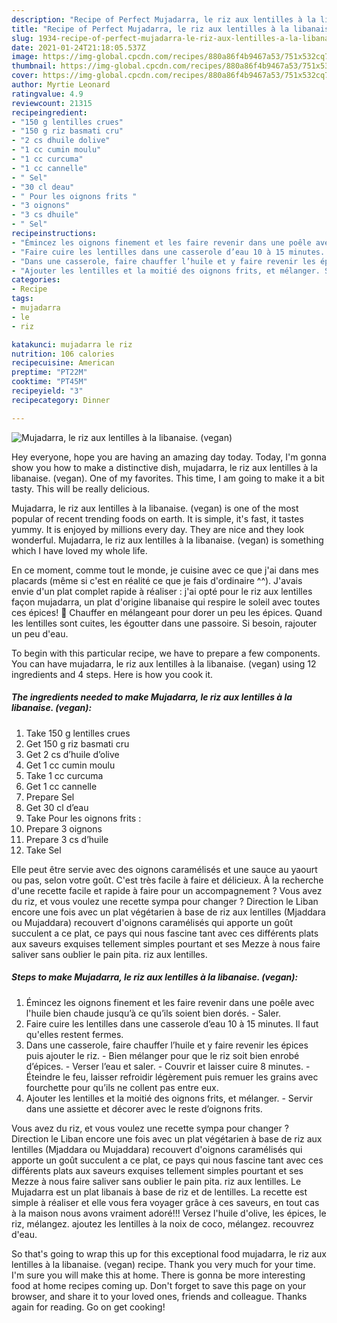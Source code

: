 ```yaml
---
description: "Recipe of Perfect Mujadarra, le riz aux lentilles à la libanaise. (vegan)"
title: "Recipe of Perfect Mujadarra, le riz aux lentilles à la libanaise. (vegan)"
slug: 1934-recipe-of-perfect-mujadarra-le-riz-aux-lentilles-a-la-libanaise-vegan
date: 2021-01-24T21:18:05.537Z
image: https://img-global.cpcdn.com/recipes/880a86f4b9467a53/751x532cq70/mujadarra-le-riz-aux-lentilles-a-la-libanaise-vegan-photo-principale-de-la-recette.jpg
thumbnail: https://img-global.cpcdn.com/recipes/880a86f4b9467a53/751x532cq70/mujadarra-le-riz-aux-lentilles-a-la-libanaise-vegan-photo-principale-de-la-recette.jpg
cover: https://img-global.cpcdn.com/recipes/880a86f4b9467a53/751x532cq70/mujadarra-le-riz-aux-lentilles-a-la-libanaise-vegan-photo-principale-de-la-recette.jpg
author: Myrtie Leonard
ratingvalue: 4.9
reviewcount: 21315
recipeingredient:
- "150 g lentilles crues"
- "150 g riz basmati cru"
- "2 cs dhuile dolive"
- "1 cc cumin moulu"
- "1 cc curcuma"
- "1 cc cannelle"
- " Sel"
- "30 cl deau"
- " Pour les oignons frits "
- "3 oignons"
- "3 cs dhuile"
- " Sel"
recipeinstructions:
- "Émincez les oignons finement et les faire revenir dans une poêle avec l&#39;huile bien chaude jusqu’à ce qu’ils soient bien dorés. Saler."
- "Faire cuire les lentilles dans une casserole d’eau 10 à 15 minutes. Il faut qu&#39;elles restent fermes."
- "Dans une casserole, faire chauffer l’huile et y faire revenir les épices puis ajouter le riz. Bien mélanger pour que le riz soit bien enrobé d’épices. Verser l’eau et saler. Couvrir et laisser cuire 8 minutes. Éteindre le feu, laisser refroidir légèrement puis remuer les grains avec fourchette pour qu’ils ne collent pas entre eux."
- "Ajouter les lentilles et la moitié des oignons frits, et mélanger. Servir dans une assiette et décorer avec le reste d’oignons frits."
categories:
- Recipe
tags:
- mujadarra
- le
- riz

katakunci: mujadarra le riz 
nutrition: 106 calories
recipecuisine: American
preptime: "PT22M"
cooktime: "PT45M"
recipeyield: "3"
recipecategory: Dinner

---
```



![Mujadarra, le riz aux lentilles à la libanaise. (vegan)](https://img-global.cpcdn.com/recipes/880a86f4b9467a53/751x532cq70/mujadarra-le-riz-aux-lentilles-a-la-libanaise-vegan-photo-principale-de-la-recette.jpg)

Hey everyone, hope you are having an amazing day today. Today, I'm gonna show you how to make a distinctive dish, mujadarra, le riz aux lentilles à la libanaise. (vegan). One of my favorites. This time, I am going to make it a bit tasty. This will be really delicious.

Mujadarra, le riz aux lentilles à la libanaise. (vegan) is one of the most popular of recent trending foods on earth. It is simple, it's fast, it tastes yummy. It is enjoyed by millions every day. They are nice and they look wonderful. Mujadarra, le riz aux lentilles à la libanaise. (vegan) is something which I have loved my whole life.

En ce moment, comme tout le monde, je cuisine avec ce que j&#39;ai dans mes placards (même si c&#39;est en réalité ce que je fais d&#39;ordinaire ^^). J&#39;avais envie d&#39;un plat complet rapide à réaliser : j&#39;ai opté pour le riz aux lentilles façon mujadarra, un plat d&#39;origine libanaise qui respire le soleil avec toutes ces épices! 🙂 Chauffer en mélangeant pour dorer un peu les épices. Quand les lentilles sont cuites, les égoutter dans une passoire. Si besoin, rajouter un peu d&#39;eau.


To begin with this particular recipe, we have to prepare a few components. You can have mujadarra, le riz aux lentilles à la libanaise. (vegan) using 12 ingredients and 4 steps. Here is how you cook it.

<!--inarticleads1-->

##### The ingredients needed to make Mujadarra, le riz aux lentilles à la libanaise. (vegan):

1. Take 150 g lentilles crues
1. Get 150 g riz basmati cru
1. Get 2 cs d’huile d’olive
1. Get 1 cc cumin moulu
1. Take 1 cc curcuma
1. Get 1 cc cannelle
1. Prepare  Sel
1. Get 30 cl d’eau
1. Take  Pour les oignons frits :
1. Prepare 3 oignons
1. Prepare 3 cs d’huile
1. Take  Sel


Elle peut être servie avec des oignons caramélisés et une sauce au yaourt ou pas, selon votre goût. C&#39;est très facile à faire et délicieux. À la recherche d&#39;une recette facile et rapide à faire pour un accompagnement ? Vous avez du riz, et vous voulez une recette sympa pour changer ? Direction le Liban encore une fois avec un plat végétarien à base de riz aux lentilles (Mjaddara ou Mujaddara) recouvert d&#39;oignons caramélisés qui apporte un goût succulent a ce plat, ce pays qui nous fascine tant avec ces différents plats aux saveurs exquises tellement simples pourtant et ses Mezze à nous faire saliver sans oublier le pain pita. riz aux lentilles. 

<!--inarticleads2-->

##### Steps to make Mujadarra, le riz aux lentilles à la libanaise. (vegan):

1. Émincez les oignons finement et les faire revenir dans une poêle avec l&#39;huile bien chaude jusqu’à ce qu’ils soient bien dorés. - Saler.
1. Faire cuire les lentilles dans une casserole d’eau 10 à 15 minutes. Il faut qu&#39;elles restent fermes.
1. Dans une casserole, faire chauffer l’huile et y faire revenir les épices puis ajouter le riz. - Bien mélanger pour que le riz soit bien enrobé d’épices. - Verser l’eau et saler. - Couvrir et laisser cuire 8 minutes. - Éteindre le feu, laisser refroidir légèrement puis remuer les grains avec fourchette pour qu’ils ne collent pas entre eux.
1. Ajouter les lentilles et la moitié des oignons frits, et mélanger. - Servir dans une assiette et décorer avec le reste d’oignons frits.


Vous avez du riz, et vous voulez une recette sympa pour changer ? Direction le Liban encore une fois avec un plat végétarien à base de riz aux lentilles (Mjaddara ou Mujaddara) recouvert d&#39;oignons caramélisés qui apporte un goût succulent a ce plat, ce pays qui nous fascine tant avec ces différents plats aux saveurs exquises tellement simples pourtant et ses Mezze à nous faire saliver sans oublier le pain pita. riz aux lentilles. Le Mujadarra est un plat libanais à base de riz et de lentilles. La recette est simple à réaliser et elle vous fera voyager grâce à ces saveurs, en tout cas à la maison nous avons vraiment adoré!!! Versez l&#39;huile d&#39;olive, les épices, le riz, mélangez. ajoutez les lentilles à la noix de coco, mélangez. recouvrez d&#39;eau. 

So that's going to wrap this up for this exceptional food mujadarra, le riz aux lentilles à la libanaise. (vegan) recipe. Thank you very much for your time. I'm sure you will make this at home. There is gonna be more interesting food at home recipes coming up. Don't forget to save this page on your browser, and share it to your loved ones, friends and colleague. Thanks again for reading. Go on get cooking!
